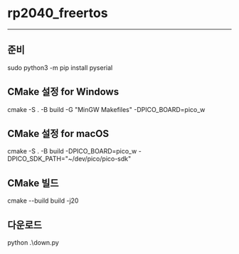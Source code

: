 # rp2040_freertos
---
## 준비
sudo python3 -m pip install pyserial

## CMake 설정 for Windows 
cmake -S . -B build -G "MinGW Makefiles" -DPICO_BOARD=pico_w

## CMake 설정 for macOS 
cmake -S . -B build -DPICO_BOARD=pico_w -DPICO_SDK_PATH="~/dev/pico/pico-sdk"

## CMake 빌드
cmake --build build -j20

## 다운로드
python .\down.py
